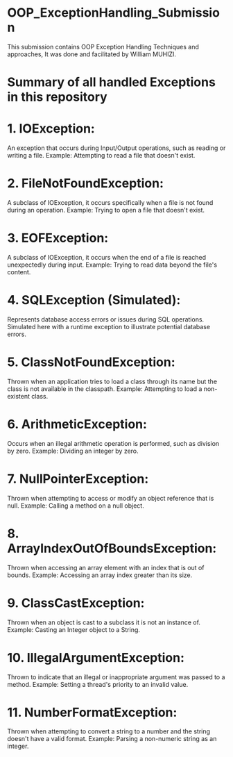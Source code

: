 # OOP_ExceptionHandling_Submission
This submission contains OOP Exception Handling Techniques and approaches, It was done and facilitated by William MUHIZI.

# Summary of all handled Exceptions in this repository

# 1. IOException:
An exception that occurs during Input/Output operations, such as reading or writing a file. Example: Attempting to read a file that doesn't exist.

# 2. FileNotFoundException:
A subclass of IOException, it occurs specifically when a file is not found during an operation. Example: Trying to open a file that doesn't exist.

# 3. EOFException:
A subclass of IOException, it occurs when the end of a file is reached unexpectedly during input. Example: Trying to read data beyond the file's content.

# 4. SQLException (Simulated):
Represents database access errors or issues during SQL operations. Simulated here with a runtime exception to illustrate potential database errors.

# 5. ClassNotFoundException:
Thrown when an application tries to load a class through its name but the class is not available in the classpath. Example: Attempting to load a non-existent class.

# 6. ArithmeticException:
Occurs when an illegal arithmetic operation is performed, such as division by zero. Example: Dividing an integer by zero.

# 7. NullPointerException:
Thrown when attempting to access or modify an object reference that is null. Example: Calling a method on a null object.

# 8. ArrayIndexOutOfBoundsException:
Thrown when accessing an array element with an index that is out of bounds. Example: Accessing an array index greater than its size.

# 9. ClassCastException:
Thrown when an object is cast to a subclass it is not an instance of. Example: Casting an Integer object to a String.

# 10. IllegalArgumentException:
Thrown to indicate that an illegal or inappropriate argument was passed to a method. Example: Setting a thread's priority to an invalid value.

# 11. NumberFormatException:
Thrown when attempting to convert a string to a number and the string doesn't have a valid format. Example: Parsing a non-numeric string as an integer.
